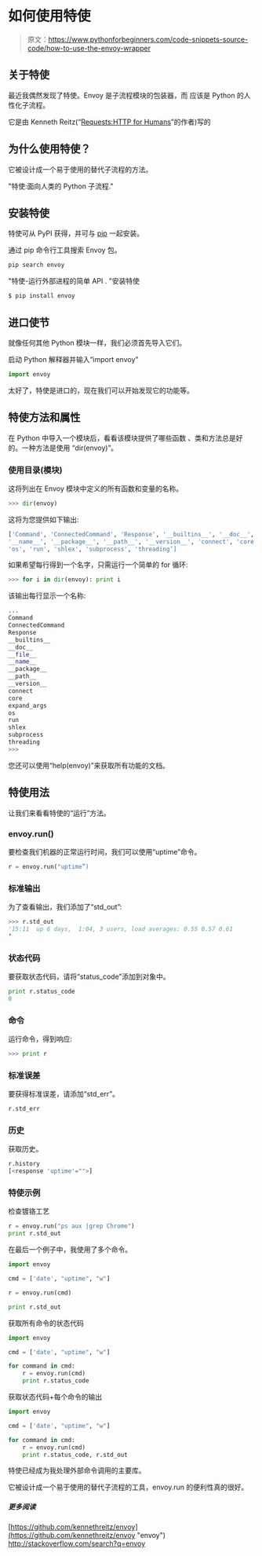 # 如何使用特使

> 原文：<https://www.pythonforbeginners.com/code-snippets-source-code/how-to-use-the-envoy-wrapper>

## 关于特使

最近我偶然发现了特使。Envoy 是子流程模块的包装器，而
应该是 Python 的人性化子流程。

它是由 Kenneth Reitz(“[Requests:HTTP for Humans](http://docs.python-requests.org/en/latest/ "requests")”的作者)写的

## 为什么使用特使？

它被设计成一个易于使用的替代子流程的方法。

"特使:面向人类的 Python 子流程."

## 安装特使

特使可从 PyPI 获得，并可与 [pip](http://www.pip-installer.org/en/latest/ "pip") 一起安装。

通过 pip 命令行工具搜索 Envoy 包。

```py
pip search envoy
```

"特使-运行外部进程的简单 API . "安装特使

```py
$ pip install envoy
```

## 进口使节

就像任何其他 Python 模块一样，我们必须首先导入它们。

启动 Python 解释器并输入“import envoy”

```py
import envoy
```

太好了，特使是进口的，现在我们可以开始发现它的功能等。

## 特使方法和属性

在 Python 中导入一个模块后，看看该模块提供了哪些函数
、类和方法总是好的。一种方法是使用
“dir(envoy)”。

### 使用目录(模块)

这将列出在
Envoy 模块中定义的所有函数和变量的名称。

```py
>>> dir(envoy)
```

这将为您提供如下输出:

```py
['Command', 'ConnectedCommand', 'Response', '__builtins__', '__doc__', '__file__',
'__name__', '__package__', '__path__', '__version__', 'connect', 'core', 'expand_args',
'os', 'run', 'shlex', 'subprocess', 'threading’]
```

如果希望每行得到一个名字，只需运行一个简单的 for 循环:

```py
>>> for i in dir(envoy): print i
```

该输出每行显示一个名称:

```py
...
Command
ConnectedCommand
Response
__builtins__
__doc__
__file__
__name__
__package__
__path__
__version__
connect
core
expand_args
os
run
shlex
subprocess
threading
>>>
```

您还可以使用“help(envoy)”来获取所有功能的文档。

## 特使用法

让我们来看看特使的“运行”方法。

### envoy.run()

要检查我们机器的正常运行时间，我们可以使用“uptime”命令。

```py
r = envoy.run("uptime”)
```

### 标准输出

为了查看输出，我们添加了“std_out”:

```py
>>> r.std_out
'15:11  up 6 days,  1:04, 3 users, load averages: 0.55 0.57 0.61
‘
```

### 状态代码

要获取状态代码，请将“status_code”添加到对象中。

```py
print r.status_code
0
```

### 命令

运行命令，得到响应:

```py
>>> print r 
```

### 标准误差

要获得标准误差，请添加“std_err”。

```py
r.std_err
```

### 历史

获取历史。

```py
r.history
[<response 'uptime'="">]
```

### 特使示例

检查镀铬工艺

```py
r = envoy.run("ps aux |grep Chrome")
print r.std_out
```

在最后一个例子中，我使用了多个命令。

```py
import envoy

cmd = ['date', "uptime", "w"]

r = envoy.run(cmd)

print r.std_out
```

获取所有命令的状态代码

```py
import envoy

cmd = ['date', "uptime", "w"]

for command in cmd:
    r = envoy.run(cmd)
    print r.status_code
```

获取状态代码+每个命令的输出

```py
import envoy

cmd = ['date', "uptime", "w"]

for command in cmd:
    r = envoy.run(cmd)
    print r.status_code, r.std_out
```

特使已经成为我处理外部命令调用的主要库。

它被设计成一个易于使用的替代子流程的工具，envoy.run 的便利性真的很好。

##### 更多阅读

[https://github.com/kennethreitz/envoy](https://github.com/kennethreitz/envoy "envoy")
http://stackoverflow.com/search?q=envoy